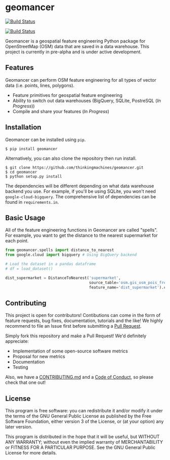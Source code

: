 # geomancer

[![Build Status](https://travis-ci.org/thinkingmachines/geomancer.svg?branch=master)](https://travis-ci.org/thinkingmachines/geomancer)

[![Build Status](https://travis-ci.org/thinkingmachines/geomancer.svg?branch=master)](https://travis-ci.org/thinkingmachines/geomancer)

Geomancer is a geospatial feature engineering Python package for OpenStreetMap
(OSM) data that are saved in a data warehouse. This project is currently in
pre-alpha and is under active development.


## Features

Geomancer can perform OSM feature engineering for all types of vector data
(i.e. points, lines, polygons). 

- Feature primitives for geospatial feature engineering
- Ability to switch out data warehouses (BigQuery, SQLite, PostreSQL (*In Progress*))  
- Compile and share your features (*In Progress*)


## Installation

Geomancer can be installed using `pip`.

```
$ pip install geomancer
```

Alternatively, you can also clone the repository then run install.

```
$ git clone https://github.com/thinkingmachines/geomancer.git
$ cd geomancer
$ python setup.py install
``` 

The dependencies will be different depending on what data warehouse backend you
use. For example, if you'll be using SQLite, you won't need
`google-cloud-bigquery`. The comprehensive list of dependencies can be found in
`requirements.in`.

## Basic Usage

All of the feature engineering functions in Geomancer are called "spells". For
example, you want to get the distance to the nearest supermarket for each
point.

```python
from geomancer.spells import distance_to_nearest
from google.cloud import bigquery # Using BigQuery backend

# Load the dataset in a pandas dataframe 
# df = load_dataset()

dist_supermarket = DistanceToNearest('supermarket',
                                     source_table='osm.gis_osm_pois_free_1',
                                     feature_name='dist_supermarket').cast(df, host=bigquery.Client())
```

## Contributing

This project is open for contributors! Contibutions can come in the form of
feature requests, bug fixes, documentation, tutorials and the like! We highly
recommend to file an Issue first before submitting a [Pull
Request](https://help.github.com/en/articles/creating-a-pull-request).

Simply fork this repository and make a Pull Request! We'd definitely appreciate:

- Implementation of some open-source software metrics
- Proposal for new metrics
- Documentation
- Testing

Also, we have a
[CONTRIBUTING.md](https://github.com/thinkingmachines/geomancer/CONTRIBUTING.MD)
and a [Code of
Conduct](https://github.com/thinkingmachines/geomancer/CODE_OF_CONDUCT.md), so
please check that one out!

## License

This program is free software: you can redistribute it and/or modify it under
the terms of the GNU General Public License as published by the Free Software
Foundation, either version 3 of the License, or (at your option) any later
version.

This program is distributed in the hope that it will be useful, but WITHOUT ANY
WARRANTY; without even the implied warranty of MERCHANTABILITY or FITNESS FOR A
PARTICULAR PURPOSE.  See the GNU General Public License for more details.
